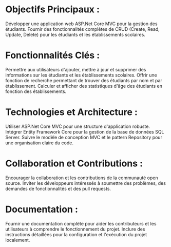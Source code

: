 # Objectifs Principaux :

Développer une application web ASP.Net Core MVC pour la gestion des étudiants.
Fournir des fonctionnalités complètes de CRUD (Create, Read, Update, Delete) pour les étudiants et les établissements scolaires.
# Fonctionnalités Clés :
Permettre aux utilisateurs d'ajouter, mettre à jour et supprimer des informations sur les étudiants et les établissements scolaires.
Offrir une fonction de recherche permettant de trouver des étudiants par nom et par établissement.
Calculer et afficher des statistiques d'âge des étudiants en fonction des établissements.
# Technologies et Architecture :
Utiliser ASP.Net Core MVC pour une structure d'application robuste.
Intégrer Entity Framework Core pour la gestion de la base de données SQL Server.
Suivre le modèle de conception MVC et le pattern Repository pour une organisation claire du code.
# Collaboration et Contributions :
Encourager la collaboration et les contributions de la communauté open source.
Inviter les développeurs intéressés à soumettre des problèmes, des demandes de fonctionnalités et des pull requests.
# Documentation :
Fournir une documentation complète pour aider les contributeurs et les utilisateurs à comprendre le fonctionnement du projet.
Inclure des instructions détaillées pour la configuration et l'exécution du projet localement.
